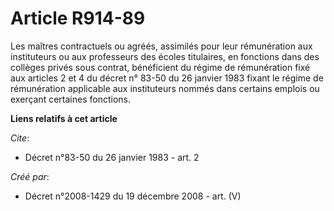 # Article R914-89

Les maîtres contractuels ou agréés, assimilés pour leur rémunération aux  instituteurs ou aux professeurs des écoles
titulaires, en fonctions dans des  collèges privés sous contrat, bénéficient du régime de rémunération fixé aux articles 2 et
4 du décret n° 83-50  du 26 janvier 1983 fixant  le régime de rémunération applicable aux instituteurs nommés dans certains
emplois ou exerçant certaines fonctions.

**Liens relatifs à cet article**

_Cite_:

  - Décret n°83-50 du 26 janvier 1983 - art. 2

_Créé par_:

  - Décret n°2008-1429 du 19 décembre 2008 - art. (V)
